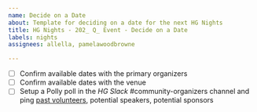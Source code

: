 ```yaml
---
name: Decide on a Date
about: Template for deciding on a date for the next HG Nights
title: HG Nights - 202_ Q_ Event - Decide on a Date
labels: nights
assignees: allella, pamelawoodbrowne

---
```


- [ ] Confirm available dates with the primary organizers
- [ ] Confirm available dates with the venue
- [ ] Setup a Polly poll in the _HG Slack_ #community-organizers channel and ping [past volunteers](https://github.com/hackgvl/nights/issues?q=volunteers+in%3Atitle+is%3Aissue), potential speakers, potential sponsors
